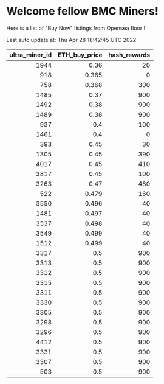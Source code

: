 # Welcome fellow BMC Miners!
Here is a list of "Buy Now" listings from Opensea floor !


Last auto update at: Thu Apr 28 18:42:45 UTC 2022


|   ultra_miner_id |   ETH_buy_price |   hash_rewards |
|-----------------:|----------------:|---------------:|
|             1944 |           0.36  |             20 |
|              918 |           0.365 |              0 |
|              758 |           0.368 |            300 |
|             1485 |           0.37  |            900 |
|             1492 |           0.38  |            900 |
|             1489 |           0.38  |            900 |
|              937 |           0.4   |            100 |
|             1461 |           0.4   |              0 |
|              393 |           0.45  |             30 |
|             1305 |           0.45  |            390 |
|             4017 |           0.45  |            410 |
|             3817 |           0.45  |            100 |
|             3263 |           0.47  |            480 |
|              522 |           0.479 |            160 |
|             3550 |           0.496 |             40 |
|             1481 |           0.497 |             40 |
|             3537 |           0.498 |             40 |
|             3549 |           0.499 |             40 |
|             1512 |           0.499 |             40 |
|             3317 |           0.5   |            900 |
|             3313 |           0.5   |            900 |
|             3312 |           0.5   |            900 |
|             3315 |           0.5   |            900 |
|             3311 |           0.5   |            900 |
|             3330 |           0.5   |            900 |
|             3305 |           0.5   |            900 |
|             3298 |           0.5   |            900 |
|             3296 |           0.5   |            900 |
|             4412 |           0.5   |            900 |
|             3331 |           0.5   |            900 |
|             3307 |           0.5   |            900 |
|              503 |           0.5   |            900 |